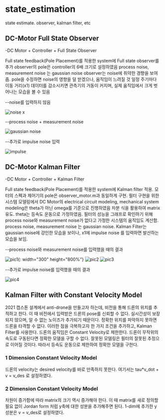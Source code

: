 # state_estimation
state estimate. observer, kalman filter, etc

## DC-Motor Full State Observer

-DC Motor + Controller + Full State Observer

Full state feedback(Pole Placement)를 적용한 system에 Full state observer를 추가
observer의 pole은 controller의 6배 크기로 설정하였음
process noise, measurement noise 는 gaussian noise
observer는 noise에 취약한 경향을 보여줌. pole을 수정하면 noise의 영향을 덜 받겠으나, 움직임이 느려질 것
일정 주기마다 이동 거리(x1) 데이터를 감소시키면 관측기의 거동이 커지며, 실제 움직임에서 크게 벗어나는 모습을 볼 수 있음

--noise를 입력하지 않음

![noise x](https://user-images.githubusercontent.com/54099930/109395502-1d4fd000-7970-11eb-9760-8408f8072539.jpg)

--process noise + measurement noise

![gaussian noise](https://user-images.githubusercontent.com/54099930/109395507-20e35700-7970-11eb-9e79-91d511b4b7fa.jpg)

--추가로 impulse noise 입력

![impulse](https://user-images.githubusercontent.com/54099930/109395510-2476de00-7970-11eb-98bb-7851dff371d3.jpg)


## DC-Motor Kalman Filter

-DC Motor + Controller + Kalman Filter

Full state feedback(Pole Placement)를 적용한 system에 Kalman filter 적용.
모터의 스펙과 제어기의 pole은  observer_motor.m과 동일하게 구현.
필터 구현을 위한 시스템 모델링에서 DC Motor의 electrical circuit modeling, mechanical system modeling은 theta가 아닌 omega를 기준으로 진행하였음 차분 식을 활용하여 matrix 유도. theta는 등속도 운동으로 가정하였음. 필터의 성능을 그래프로 확인하기 위해 process noise와 measurement noise가 없다고 가정한 시스템의 움직임도 계산함.
process noise, measurement noise 는 gaussian noise.
Kalman Filter는 gaussian noise에 강인한 모습을 보이나, x1에 impulse noise 를 입력하면 발산하는 모습을 보임.

--process noise와 measurement noise를 입력했을 때의 결과

![pic1](https://user-images.githubusercontent.com/54099930/109395209-7dde0d80-796e-11eb-9953-f566dbfcbf79.jpg){: width="300" height="800%"} ![pic2](https://user-images.githubusercontent.com/54099930/109395212-7fa7d100-796e-11eb-9dde-05b79c14357d.jpg)
![pic3](https://user-images.githubusercontent.com/54099930/109395218-859db200-796e-11eb-91a1-10dac20ecc36.jpg)

--추가로 impulse noise를 입력했을 때의 결과

![pic4](https://user-images.githubusercontent.com/54099930/109395223-89313900-796e-11eb-9b7d-ef57ab257662.jpg)

## Kalman Filter with Constant Velocity Model

2021 캡스톤 설계에서 anti-drone을 만들고자 하는데, 비전을 통해 드론의 위치를 추적하고  한다.
이 때 비전에서 입력받은 드론의 pose를 신뢰할 수 없다. 실시간성이 보장되지 않으며, 알 수 없는 노이즈가 추가되기 때문이다. 정확한 위치를 파악하지 못하면 드론을 타격할 수 없다.
이러한 점을 극복하고자 한 가지 조건을 추가하고, Kalman Filter를 사용한다.
드론의 움직임은 Constant Velocity로 제한한다. 드론이 무작위의 속도로 구동된다면 정확한 모델을 구할 수 없다. 잘못된 모델링은 필터의 잘못된 추정으로 이어질 것이다. 따라서 등속도 운동으로 제한하여 정확한 모델을 구한다.

### 1 Dimension Constant Velocity Model

드론의 velocity는 desired velocity를 바로 만족하지 못한다.
여기서는 tau*v_dot + v = v_des 로 설정하였다.

### 2 Dimension Constant Velocity Model

차원이 증가함에 따라 matrix의 크기 역시 증가해야 한다. 이 때 matrix를 새로 정의할 필요 없이 Jordan form 처럼 y축에 대한 성분을 추가해주면 된다. 1-dim에 추가한 y 성분은 v = v_des로 설정하였다.


